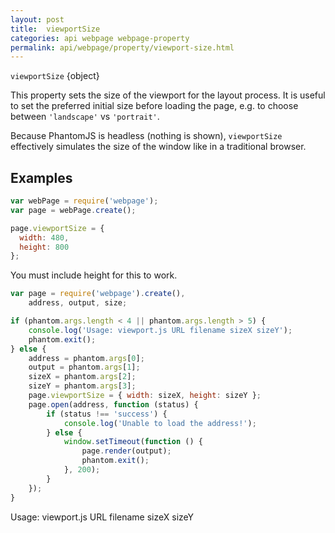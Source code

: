```yaml
---
layout: post
title:  viewportSize
categories: api webpage webpage-property
permalink: api/webpage/property/viewport-size.html
---
```


`viewportSize` {object}

This property sets the size of the viewport for the layout process. It is useful to set the preferred initial size before loading the page, e.g. to choose between `'landscape'` vs `'portrait'`.

Because PhantomJS is headless (nothing is shown), `viewportSize` effectively simulates the size of the window like in a traditional browser.

## Examples

```javascript
var webPage = require('webpage');
var page = webPage.create();

page.viewportSize = {
  width: 480,
  height: 800
};
```
You must include height for this to work.

```javascript
var page = require('webpage').create(),
	address, output, size;

if (phantom.args.length < 4 || phantom.args.length > 5) {
    console.log('Usage: viewport.js URL filename sizeX sizeY');
    phantom.exit();
} else {
    address = phantom.args[0];
    output = phantom.args[1];
    sizeX = phantom.args[2];
    sizeY = phantom.args[3];
    page.viewportSize = { width: sizeX, height: sizeY };
    page.open(address, function (status) {
        if (status !== 'success') {
            console.log('Unable to load the address!');
        } else {
            window.setTimeout(function () {
                page.render(output);
                phantom.exit();
            }, 200);
        }
    });
}
```
Usage: viewport.js URL filename sizeX sizeY






